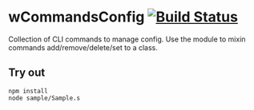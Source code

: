 
# wCommandsConfig [![Build Status](https://travis-ci.org/Wandalen/wCommandsConfig.svg?branch=master)](https://travis-ci.org/Wandalen/wCommandsConfig)

Collection of CLI commands to manage config. Use the module to mixin commands add/remove/delete/set to a class.

## Try out
```
npm install
node sample/Sample.s
```











